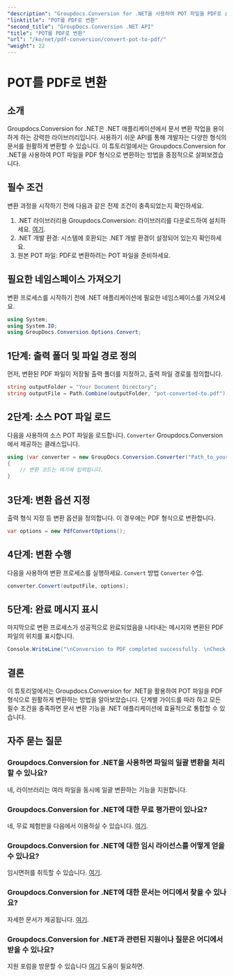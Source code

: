 ```yaml
---
"description": "Groupdocs.Conversion for .NET을 사용하여 POT 파일을 PDF로 손쉽게 변환하는 방법을 알아보세요. 따라 하기 쉬운 이 도구로 문서 변환 작업을 간소화하세요."
"linktitle": "POT를 PDF로 변환"
"second_title": "GroupDocs.Conversion .NET API"
"title": "POT를 PDF로 변환"
"url": "/ko/net/pdf-conversion/convert-pot-to-pdf/"
"weight": 22
---
```


# POT를 PDF로 변환

## 소개
Groupdocs.Conversion for .NET은 .NET 애플리케이션에서 문서 변환 작업을 용이하게 하는 강력한 라이브러리입니다. 사용하기 쉬운 API를 통해 개발자는 다양한 형식의 문서를 원활하게 변환할 수 있습니다. 이 튜토리얼에서는 Groupdocs.Conversion for .NET을 사용하여 POT 파일을 PDF 형식으로 변환하는 방법을 중점적으로 살펴보겠습니다.
## 필수 조건
변환 과정을 시작하기 전에 다음과 같은 전제 조건이 충족되었는지 확인하세요.
1. .NET 라이브러리용 Groupdocs.Conversion: 라이브러리를 다운로드하여 설치하세요. [여기](https://releases.groupdocs.com/conversion/net/).
2. .NET 개발 환경: 시스템에 호환되는 .NET 개발 환경이 설정되어 있는지 확인하세요.
3. 원본 POT 파일: PDF로 변환하려는 POT 파일을 준비하세요.

## 필요한 네임스페이스 가져오기
변환 프로세스를 시작하기 전에 .NET 애플리케이션에 필요한 네임스페이스를 가져오세요.
```csharp
using System;
using System.IO;
using GroupDocs.Conversion.Options.Convert;
```
## 1단계: 출력 폴더 및 파일 경로 정의
먼저, 변환된 PDF 파일이 저장될 출력 폴더를 지정하고, 출력 파일 경로를 정의합니다.
```csharp
string outputFolder = "Your Document Directory";
string outputFile = Path.Combine(outputFolder, "pot-converted-to.pdf");
```
## 2단계: 소스 POT 파일 로드
다음을 사용하여 소스 POT 파일을 로드합니다. `Converter` Groupdocs.Conversion에서 제공하는 클래스입니다.
```csharp
using (var converter = new GroupDocs.Conversion.Converter("Path_to_your_POT_file.pot"))
{
    // 변환 코드는 여기에 입력됩니다.
}
```
## 3단계: 변환 옵션 지정
출력 형식 지정 등 변환 옵션을 정의합니다. 이 경우에는 PDF 형식으로 변환합니다.
```csharp
var options = new PdfConvertOptions();
```
## 4단계: 변환 수행
다음을 사용하여 변환 프로세스를 실행하세요. `Convert` 방법 `Converter` 수업.
```csharp
converter.Convert(outputFile, options);
```
## 5단계: 완료 메시지 표시
마지막으로 변환 프로세스가 성공적으로 완료되었음을 나타내는 메시지와 변환된 PDF 파일의 위치를 표시합니다.
```csharp
Console.WriteLine("\nConversion to PDF completed successfully. \nCheck output in {0}", outputFolder);
```

## 결론
이 튜토리얼에서는 Groupdocs.Conversion for .NET을 활용하여 POT 파일을 PDF 형식으로 원활하게 변환하는 방법을 알아보았습니다. 단계별 가이드를 따라 하고 모든 필수 조건을 충족하면 문서 변환 기능을 .NET 애플리케이션에 효율적으로 통합할 수 있습니다.
## 자주 묻는 질문
### Groupdocs.Conversion for .NET을 사용하면 파일의 일괄 변환을 처리할 수 있나요?
네, 라이브러리는 여러 파일을 동시에 일괄 변환하는 기능을 지원합니다.
### Groupdocs.Conversion for .NET에 대한 무료 평가판이 있나요?
네, 무료 체험판을 다음에서 이용하실 수 있습니다. [여기](https://releases.groupdocs.com/).
### Groupdocs.Conversion for .NET에 대한 임시 라이선스를 어떻게 얻을 수 있나요?
임시면허를 취득할 수 있습니다. [여기](https://purchase.groupdocs.com/temporary-license/).
### Groupdocs.Conversion for .NET에 대한 문서는 어디에서 찾을 수 있나요?
자세한 문서가 제공됩니다. [여기](https://tutorials.groupdocs.com/conversion/net/).
### Groupdocs.Conversion for .NET과 관련된 지원이나 질문은 어디에서 받을 수 있나요?
지원 포럼을 방문할 수 있습니다 [여기](https://forum.groupdocs.com/c/conversion/11) 도움이 필요하면.